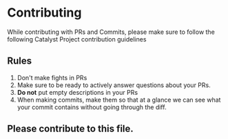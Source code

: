 # Contributing
While contributing with PRs and Commits, please make sure to follow the following Catalyst Project contribution guidelines
## Rules
1. Don't make fights in PRs 
2. Make sure to be ready to actively answer questions about your PRs. 
3. **Do not** put empty descriptions in your PRs
4. When making commits, make them so that at a glance we can see what your commit contains without going through the diff.
## Please contribute to this file.
